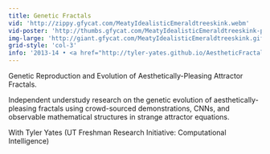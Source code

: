 ```yaml
---
title: Genetic Fractals
vid: 'http://zippy.gfycat.com/MeatyIdealisticEmeraldtreeskink.webm'
vid-poster: 'http://thumbs.gfycat.com/MeatyIdealisticEmeraldtreeskink-poster.jpg'
img-large: 'http://giant.gfycat.com/MeatyIdealisticEmeraldtreeskink.gif'
grid-style: 'col-3'
info: '2013-14 • <a href="http://tyler-yates.github.io/AestheticFractals">website</a>, <a href="https://github.com/kyeah/genetic-fractals">git</a>'
---
```


Genetic Reproduction and Evolution of Aesthetically-Pleasing Attractor Fractals.


Independent understudy research on the genetic evolution of aesthetically-pleasing fractals using crowd-sourced demonstrations, CNNs, and observable mathematical structures in strange attractor equations.


<p-dark>With Tyler Yates (UT Freshman Research Initiative: Computational Intelligence)</p-dark>
